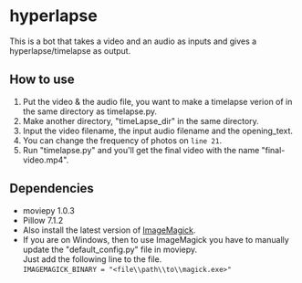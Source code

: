 # hyperlapse

This is a bot that takes a video and an audio as inputs and gives a hyperlapse/timelapse as output.

## How to use

1. Put the video & the audio file, you want to make a timelapse verion of in the same directory as timelapse.py.
2. Make another directory, "timeLapse_dir" in the same directory.
3. Input the video filename, the input audio filename and the opening_text.
4. You can change the frequency of photos on ```line 21```.
5. Run "timelapse.py" and you'll get the final video with the name "final-video.mp4".

## Dependencies

- moviepy 1.0.3
- Pillow 7.1.2
- Also install the latest version of [ImageMagick](https://imagemagick.org/script/download.php).
- If you are on Windows, then to use ImageMagick you have to manually update the "default_config.py" file in moviepy.\
Just add the following line to the file.\
```IMAGEMAGICK_BINARY = "<file\\path\\to\\magick.exe>"```


